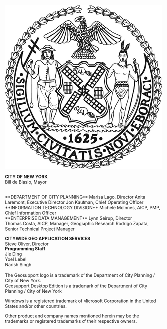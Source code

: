 
![NYCSeal >](img/nyc_seal.png "NYC Logo")

**CITY OF NEW YORK**  
Bill de Blasio, Mayor  

  <br>
**DEPARTMENT OF CITY PLANNING**  
Marisa Lago, Director  
Anita Laremont, Executive Director  
Jon Kaufman, Chief Operating Officer  

  <br>
**INFORMATION TECHNOLOGY DIVISION**  
Michele McInnes, AICP, PMP, Chief Information Officer  
  <br>
**ENTERPRISE DATA MANAGEMENT**  
Lynn Seirup, Director<br>
Thomas Costa, AICP, Manager, Geographic Research  
Rodrigo Zapata, Senior Technical Project Manager  

**CITYWIDE GEO APPLICATION SERVICES**<br>
Steve Oliver, Director  
**Programming Staff**  
Jie Ding   
Yoel Lebel  
Narish Singh
  <br> <br>
The Geosupport logo is a trademark of the Department of City Planning / City of New York.  
Geosupport Desktop Edition is a trademark of the Department of City Planning / City of New York

Windows is a registered trademark of Microsoft Corporation in the United States and/or other countries.

Other product and company names mentioned herein may be the trademarks or registered trademarks of their respective owners.
